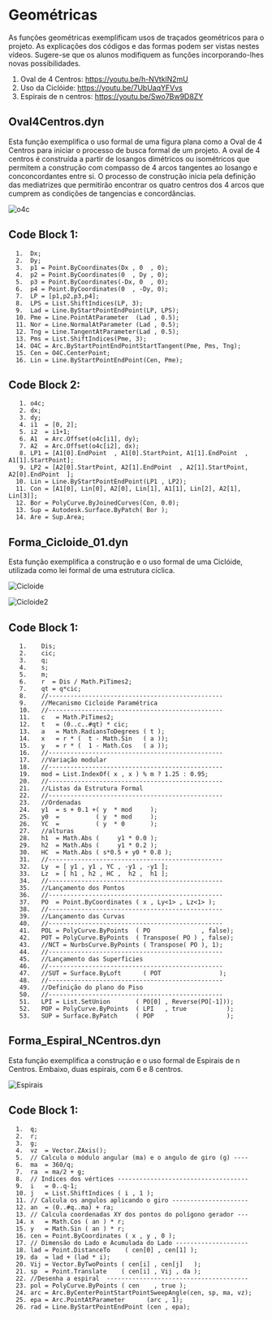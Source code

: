 
# Geométricas

As funções geométricas exemplificam usos de traçados geométricos para o projeto. As explicações dos códigos e das formas podem ser vistas nestes vídeos.
Sugere-se que os alunos modifiquem as funções incorporando-lhes novas possibilidades.  

  1. Oval de 4 Centros:       https://youtu.be/h-NVtklN2mU
  2. Uso da Ciclóide:         https://youtu.be/7UbUaqYFVvs
  3. Espirais de n centros:   https://youtu.be/Swo7Bw9D8ZY

## Oval4Centros.dyn
Esta função exemplifica o uso formal de uma figura plana como a Oval de 4 Centros para iniciar o processo de busca formal de um 
projeto. A oval de 4 centros é construída a partir de losangos dimétricos ou isométricos que permitem a construção com compasso
de 4 arcos tangentes ao losango e conconcordantes entre si. O processo de construção inicia pela definição das mediatrizes que
permitirão encontrar os quatro centros dos 4 arcos que cumprem as condições de tangencias e concordâncias.

![o4c](https://github.com/JLMenegotto/AulasBIM/assets/9437020/fb9f37b6-173e-4d5b-82f1-bb098d3571df)

## Code Block 1:

      1.  Dx;
      2.  Dy;
      3.  p1 = Point.ByCoordinates(Dx , 0  , 0);
      4.  p2 = Point.ByCoordinates(0  , Dy , 0);
      5.  p3 = Point.ByCoordinates(-Dx, 0  , 0);
      6.  p4 = Point.ByCoordinates(0  , -Dy, 0);
      7.  LP = [p1,p2,p3,p4];
      8.  LPS = List.ShiftIndices(LP, 3);
      9.  Lad = Line.ByStartPointEndPoint(LP, LPS);
      10. Pme = Line.PointAtParameter  (Lad , 0.5);
      11. Nor = Line.NormalAtParameter (Lad , 0.5);
      12. Tng = Line.TangentAtParameter(Lad , 0.5);
      13. Pms = List.ShiftIndices(Pme, 3);
      14. O4C = Arc.ByStartPointEndPointStartTangent(Pme, Pms, Tng);
      15. Cen = O4C.CenterPoint;
      16. Lin = Line.ByStartPointEndPoint(Cen, Pme);

## Code Block 2:
       1. o4c;
       2. dx;
       3. dy;
       4. i1  = [0, 2];
       5. i2  = i1+1;
       6. A1  = Arc.Offset(o4c[i1], dy);
       7. A2  = Arc.Offset(o4c[i2], dx);
       8. LP1 = [A1[0].EndPoint  , A1[0].StartPoint, A1[1].EndPoint  , A1[1].StartPoint];
       9. LP2 = [A2[0].StartPoint, A2[1].EndPoint  , A2[1].StartPoint, A2[0].EndPoint  ];
      10. Lin = Line.ByStartPointEndPoint(LP1 , LP2);
      11. Con = [A1[0], Lin[0], A2[0], Lin[1], A1[1], Lin[2], A2[1], Lin[3]];
      12. Bor = PolyCurve.ByJoinedCurves(Con, 0.0);
      13. Sup = Autodesk.Surface.ByPatch( Bor );
      14. Are = Sup.Area;


## Forma_Cicloide_01.dyn
Esta função exemplifica a construção e o uso formal de uma Ciclóide, utilizada como lei formal de uma estrutura cíclica.  

![Cicloide](https://github.com/JLMenegotto/AulasBIM/assets/9437020/15731552-3b55-41f7-a398-ac2d0ad7974c)

![Cicloide2](https://github.com/JLMenegotto/AulasBIM/assets/9437020/1c0a0aaa-993f-4e48-ac13-f4947621b362)

## Code Block 1:
       1.    Dis;
       2.    cic;
       3.    q;
       4.    s;
       5.    m;
       6.    r  = Dis / Math.PiTimes2;
       7.    qt = q*cic;
       8.    //------------------------------------------------
       9.    //Mecanismo Cicloide Paramétrica
       10.   //------------------------------------------------
       11.   c   = Math.PiTimes2;
       12.   t   = (0..c..#qt) * cic;
       13.   a   = Math.RadiansToDegrees ( t );
       14.   x   = r * (  t - Math.Sin   ( a ));
       15.   y   = r * (  1 - Math.Cos   ( a ));
       16.   //------------------------------------------------
       17.   //Variação modular
       18.   //------------------------------------------------
       19.   mod = List.IndexOf( x , x ) % m ? 1.25 : 0.95; 
       20.   //------------------------------------------------
       21.   //Listas da Estrutura Formal
       22.   //------------------------------------------------
       23.   //Ordenadas
       24.   y1  = s + 0.1 +( y  * mod     );
       25.   y0  =          ( y  * mod     );
       26.   YC  =          ( y  * 0       );
       27.   //alturas
       28.   h1  = Math.Abs (     y1 * 0.0 );
       29.   h2  = Math.Abs (     y1 * 0.2 );
       30.   HC  = Math.Abs ( s*0.5 + y0 * 0.8 );
       31.   //------------------------------------------------
       32.   Ly  = [ y1 , y1 , YC , -y1 , -y1 ];
       33.   Lz  = [ h1 , h2 , HC ,  h2 ,  h1 ];
       34.   //------------------------------------------------
       35.   //Lançamento dos Pontos
       36.   //------------------------------------------------
       37.   PO  = Point.ByCoordinates ( x , Ly<1> , Lz<1> );
       38.   //------------------------------------------------
       39.   //Lançamento das Curvas
       40.   //------------------------------------------------
       41.   POL = PolyCurve.ByPoints  ( PO              , false);
       42.   POT = PolyCurve.ByPoints  ( Transpose( PO ) , false);
       43.   //NCT = NurbsCurve.ByPoints ( Transpose( PO ), 1);
       44.   //------------------------------------------------
       45.   //Lançamento das Superficies
       46.   //------------------------------------------------
       47.   //SUT = Surface.ByLoft      ( POT                );
       48.   //------------------------------------------------
       49.   //Definição do plano do Piso
       50.   //------------------------------------------------
       51.   LPI = List.SetUnion       ( PO[0] , Reverse(PO[-1]));
       52.   POP = PolyCurve.ByPoints  ( LPI   , true           );
       53.   SUP = Surface.ByPatch     ( POP                    );


## Forma_Espiral_NCentros.dyn
Esta função exemplifica a construção e o uso formal de Espirais de n Centros. Embaixo, duas espirais, com 6 e 8 centros.

![Espirais](https://github.com/JLMenegotto/AulasBIM/assets/9437020/604a1d98-30c1-4c88-a420-4e3480b25063)

## Code Block 1:
      1.  q; 
      2.  r; 
      3.  g;
      4.  vz  = Vector.ZAxis();
      5.  // Calcula o módulo angular (ma) e o angulo de giro (g) ----
      6.  ma  = 360/q;
      7.  ra  = ma/2 + g;
      8.  // Indices dos vértices ------------------------------------
      9.  i   = 0..q-1;
      10. j   = List.ShiftIndices ( i , 1 );
      11. // Calcula os angulos aplicando o giro ---------------------
      12. an  = (0..#q..ma) + ra;
      13. // Calcula coordenadas XY dos pontos do polígono gerador ---
      14. x   = Math.Cos ( an ) * r;
      15. y   = Math.Sin ( an ) * r;
      16. cen = Point.ByCoordinates ( x , y , 0 );
      17. // Dimensão do Lado e Acumulada do Lado --------------------
      18. lad = Point.DistanceTo    ( cen[0] , cen[1] );
      19. da  = lad + (lad * i);
      20. Vij = Vector.ByTwoPoints ( cen[i] , cen[j]   );
      21. sp  = Point.Translate    ( cen[i] , Vij , da );
      22. //Desenha a espiral  ---------------------------------------
      23. pol = PolyCurve.ByPoints ( cen    , true );
      24. arc = Arc.ByCenterPointStartPointSweepAngle(cen, sp, ma, vz);
      25. epa = Arc.PointAtParameter      (arc , 1);
      26. rad = Line.ByStartPointEndPoint (cen , epa);
